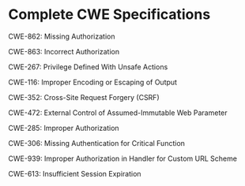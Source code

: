 

# Complete CWE Specifications

CWE-862: Missing Authorization

CWE-863: Incorrect Authorization

CWE-267: Privilege Defined With Unsafe Actions

CWE-116: Improper Encoding or Escaping of Output

CWE-352: Cross-Site Request Forgery (CSRF)

CWE-472: External Control of Assumed-Immutable Web Parameter

CWE-285: Improper Authorization

CWE-306: Missing Authentication for Critical Function

CWE-939: Improper Authorization in Handler for Custom URL Scheme

CWE-613: Insufficient Session Expiration